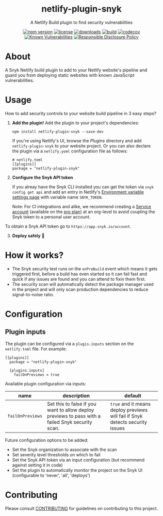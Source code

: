 <p align="center"><h1 align="center">
  netlify-plugin-snyk
</h1>

<p align="center">
  A Netlify Build plugin to find security vulnerabilities
</p>

<p align="center">
  <a href="https://www.npmjs.org/package/netlify-plugin-snyk"><img src="https://badgen.net/npm/v/netlify-plugin-snyk" alt="npm version"/></a>
  <a href="https://www.npmjs.org/package/netlify-plugin-snyk"><img src="https://badgen.net/npm/license/netlify-plugin-snyk" alt="license"/></a>
  <a href="https://www.npmjs.org/package/netlify-plugin-snyk"><img src="https://badgen.net/npm/dt/netlify-plugin-snyk" alt="downloads"/></a>
  <a href="https://github.com/snyk-labs/netlify-plugin-snyk/actions?workflow=CI"><img src="https://github.com/snyk-labs/netlify-plugin-snyk/workflows/CI/badge.svg" alt="build"/></a>
  <a href="https://codecov.io/gh/snyk-labs/netlify-plugin-snyk"><img src="https://badgen.net/codecov/c/github/snyk-labs/netlify-plugin-snyk" alt="codecov"/></a>
  <a href="https://snyk.io/test/github/snyk-labs/netlify-plugin-snyk"><img src="https://snyk.io/test/github/snyk-labs/netlify-plugin-snyk/badge.svg" alt="Known Vulnerabilities"/></a>
  <a href="./SECURITY.md"><img src="https://img.shields.io/badge/Security-Responsible%20Disclosure-yellow.svg" alt="Responsible Disclosure Policy" /></a>
</p>

# About

A Snyk Netlify build plugin to add to your Netlify website's pipeline and guard you from deploying static websites with known JavaScript vulnerabilities.

# Usage

How to add security controls to your website build pipeline in 3 easy steps?

1. **Add the plugin!**
   Add the plugin to your project's dependencies:

   ```
   npm install netlify-plugin-snyk --save-dev
   ```

   If you're using Netlify's UI, browse the _Plugins_ directory and add `netlify-plugin-snyk` to your website project. Or you can also declare the plugin via a `netlify.yoml` configuration file as follows:

   ```
   # netlify.toml
   [[plugins]]
   package = "netlify-plugin-snyk"
   ```

2. **Configure the Snyk API token**

   If you alreay have the Snyk CLI installed you can get the token via `snyk config get api` and add an entry in Netlify's [Environment variable settings page](https://app.netlify.com/sites/speak-easy/settings/deploys#environment) with variable name `SNYK_TOKEN`.

   Note: For CI integrations and alike, we recommend creating a [Service account](https://support.snyk.io/hc/en-us/articles/360004037597-Service-accounts) (available on the [pro plan](https://app.snyk.io/org/lirantal/manage/billing)) at an org-level to avoid coupling the Snyk token to a personal user account.

To obtain a Snyk API token go to `https://app.snyk.io/account`.

3. **Deploy safely** 🐶

# How it works?

- The Snyk security test runs on the `onPreBuild` event which means it gets triggered first, before a build has even started so it can fail fast and quick if any issues are found and you can attend to fixin them first.
- The security scan will automatically detect the package manager used in the project and will only scan production dependencies to reduce signal-to-noise ratio.

# Configuration

## Plugin inputs

The plugin can be configured via a `plugis.inputs` section on the `netlify.toml` file. For example:

```
[[plugins]]
  package = "netlify-plugin-snyk"

  [plugins.inputs]
    failOnPreviews = true
```

Available plugin configuration via inputs:

| name             | description                                                                                      | default                                                                       |
| ---------------- | ------------------------------------------------------------------------------------------------ | ----------------------------------------------------------------------------- |
| `failOnPreviews` | Set this to false if you want to allow deploy previews to pass with a failed Snyk security scan. | `true` and it means deploy previews will fail if Snyk detects security issues |

Future configuration options to be added:

- Set the Snyk organization to associate with the scan
- Set severity level thresholds on which to fail
- Set the Snyk API token via an input configuration (but recommend against setting it in code)
- Set the plugin to automatically monitor the project on the Snyk UI (configurable to 'never', 'all', 'deploys')

# Contributing

Please consult [CONTRIBUTING](./CONTRIBUTING.md) for guidelines on contributing to this project.
